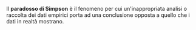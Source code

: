 Il **paradosso di Simpson** è il fenomeno per cui un'inappropriata analisi o raccolta dei dati empirici porta ad una conclusione opposta a quello che i dati in realtà mostrano.